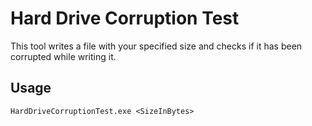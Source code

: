 # Hard Drive Corruption Test
This tool writes a file with your specified size and checks if it has been corrupted while writing it.

## Usage
`HardDriveCorruptionTest.exe <SizeInBytes>`
